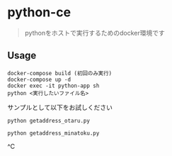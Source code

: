 # python-ce

> pythonをホストで実行するためのdocker環境です

## Usage
```
docker-compose build (初回のみ実行)
docker-compose up -d
docker exec -it python-app sh
python <実行したいファイル名>
```

サンプルとして以下をお試しください
```
python getaddress_otaru.py
```
```
python getaddress_minatoku.py
```

^C
